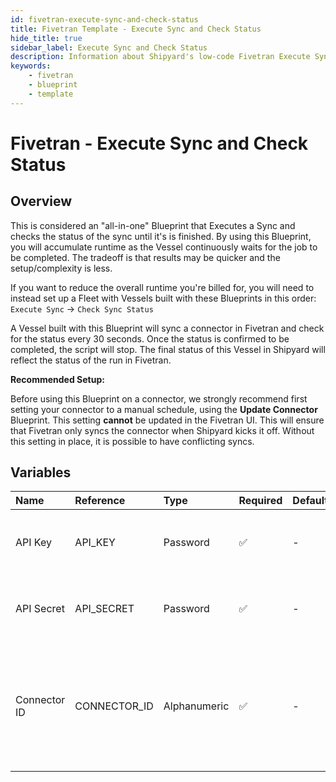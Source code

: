 ```yaml
---
id: fivetran-execute-sync-and-check-status
title: Fivetran Template - Execute Sync and Check Status
hide_title: true
sidebar_label: Execute Sync and Check Status
description: Information about Shipyard's low-code Fivetran Execute Sync and Check Status blueprint. Execute a sync against an existing connector in the Fivetran interface and wait for the sync to finish.
keywords:
    - fivetran
    - blueprint
    - template
---
```


# Fivetran - Execute Sync and Check Status

## Overview

This is considered an &#34;all-in-one&#34; Blueprint that Executes a Sync and checks the status of the sync until it&#39;s is finished. By using this Blueprint, you will accumulate runtime as the Vessel continuously waits for the job to be completed. The tradeoff is that results may be quicker and the setup/complexity is less.

If you want to reduce the overall runtime you&#39;re billed for, you will need to instead set up a Fleet with Vessels built with these Blueprints in this order:
`Execute Sync` -&gt; `Check Sync Status`

A Vessel built with this Blueprint will sync a connector in Fivetran and check for the status every 30 seconds. Once the status is confirmed to be completed, the script will stop. The final status of this Vessel in Shipyard will reflect the status of the run in Fivetran.

**Recommended Setup:**

Before using this Blueprint on a connector, we strongly recommend first setting your connector to a manual schedule, using the **Update Connector** Blueprint. This setting **cannot** be updated in the Fivetran UI. This will ensure that Fivetran only syncs the connector when Shipyard kicks it off. Without this setting in place, it is possible to have conflicting syncs.



## Variables

| Name | Reference | Type | Required | Default | Options | Description |
|:---|:---|:---|:---|:---|:---|:---|
| API Key | API_KEY | Password | :white_check_mark: | - | - | Your account&#39;s unique API Key for Fivetran. |
| API Secret | API_SECRET | Password | :white_check_mark: | - | - | Your account&#39;s unique API Secret for Fivetran. |
| Connector ID | CONNECTOR_ID | Alphanumeric | :white_check_mark: | - | - | The unique ID associated with a connector. Typically two words separated by an underscore. |



